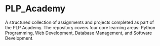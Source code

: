 # PLP_Academy
A structured collection of assignments and projects completed as part of the PLP Academy. The repository covers four core learning areas: Python Programming, Web Development, Database Management, and Software Development.
